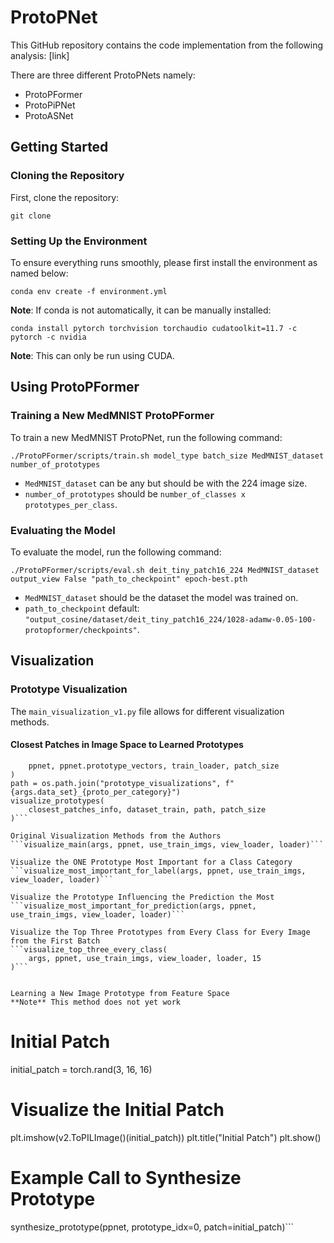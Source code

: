 # ProtoPNet

This GitHub repository contains the code implementation from the following analysis: [link]

There are three different ProtoPNets namely:
- ProtoPFormer
- ProtoPiPNet
- ProtoASNet

## Getting Started

### Cloning the Repository

First, clone the repository:

```git clone```


### Setting Up the Environment

To ensure everything runs smoothly, please first install the environment as named below:

```conda env create -f environment.yml```

**Note**: If conda is not automatically, it can be manually installed:

```conda install pytorch torchvision torchaudio cudatoolkit=11.7 -c pytorch -c nvidia```


**Note**: This can only be run using CUDA.

## Using ProtoPFormer
### Training a New MedMNIST ProtoPFormer

To train a new MedMNIST ProtoPNet, run the following command:

```./ProtoPFormer/scripts/train.sh model_type batch_size MedMNIST_dataset number_of_prototypes```

- `MedMNIST_dataset` can be any but should be with the 224 image size.
- `number_of_prototypes` should be `number_of_classes x prototypes_per_class`.

### Evaluating the Model

To evaluate the model, run the following command:

```./ProtoPFormer/scripts/eval.sh deit_tiny_patch16_224 MedMNIST_dataset output_view False "path_to_checkpoint" epoch-best.pth```


- `MedMNIST_dataset` should be the dataset the model was trained on.
- `path_to_checkpoint` default: `"output_cosine/dataset/deit_tiny_patch16_224/1028-adamw-0.05-100-protopformer/checkpoints"`.

## Visualization

### Prototype Visualization

The `main_visualization_v1.py` file allows for different visualization methods.

#### Closest Patches in Image Space to Learned Prototypes

```closest_patches_info = get_closest_patches(
    ppnet, ppnet.prototype_vectors, train_loader, patch_size
)
path = os.path.join("prototype_visualizations", f"{args.data_set}_{proto_per_category}")
visualize_prototypes(
    closest_patches_info, dataset_train, path, patch_size
)```

Original Visualization Methods from the Authors
```visualize_main(args, ppnet, use_train_imgs, view_loader, loader)```

Visualize the ONE Prototype Most Important for a Class Category
```visualize_most_important_for_label(args, ppnet, use_train_imgs, view_loader, loader)```

Visualize the Prototype Influencing the Prediction the Most
```visualize_most_important_for_prediction(args, ppnet, use_train_imgs, view_loader, loader)```

Visualize the Top Three Prototypes from Every Class for Every Image from the First Batch
```visualize_top_three_every_class(
    args, ppnet, use_train_imgs, view_loader, loader, 15
)```


Learning a New Image Prototype from Feature Space
**Note** This method does not yet work
```
# Initial Patch
initial_patch = torch.rand(3, 16, 16)

# Visualize the Initial Patch
plt.imshow(v2.ToPILImage()(initial_patch))
plt.title("Initial Patch")
plt.show()

# Example Call to Synthesize Prototype
synthesize_prototype(ppnet, prototype_idx=0, patch=initial_patch)```


